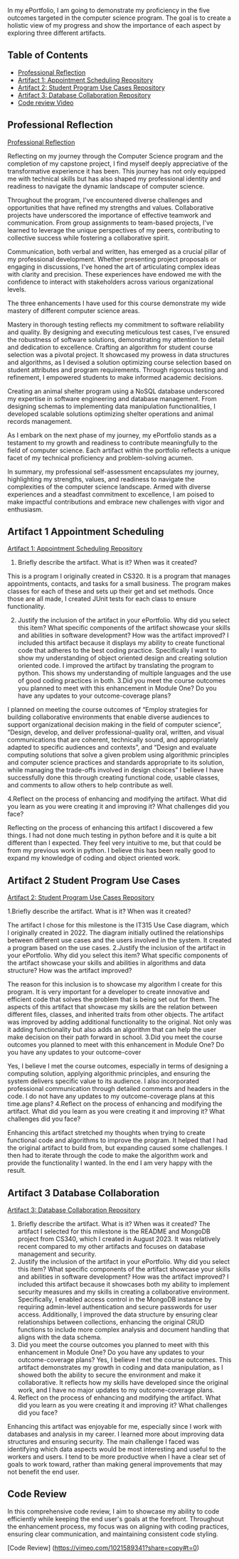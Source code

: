 
In my ePortfolio, I am going to demonstrate my proficiency in the five outcomes targeted in the computer science program. The goal is to create a holistic view of my progress and show the importance of each aspect by exploring three different artifacts.

## Table of Contents

- [Professional Reflection](#professional-reflection)
- [Artifact 1: Appointment Scheduling Repository](https://github.com/Ukuliga/AppointmentScheduler)
- [Artifact 2: Student Program Use Cases Repository](https://github.com/Ukuliga/StudentScheduleProgram)
- [Artifact 3: Database Collaboration Repository](https://github.com/Ukuliga/noSQLAnimalShelter)
- [Code review Video](#code-review)

## Professional Reflection
[Professional Reflection](https://github.com/Ukuliga/ukuliga.github.io/blob/main/CS499%20Professional%20reflection%20Stephan.docx)

Reflecting on my journey through the Computer Science program and the completion of my capstone project, I find myself deeply appreciative of the transformative experience it has been. This journey has not only equipped me with technical skills but has also shaped my professional identity and readiness to navigate the dynamic landscape of computer science.

Throughout the program, I've encountered diverse challenges and opportunities that have refined my strengths and values. Collaborative projects have underscored the importance of effective teamwork and communication. From group assignments to team-based projects, I've learned to leverage the unique perspectives of my peers, contributing to collective success while fostering a collaborative spirit.

Communication, both verbal and written, has emerged as a crucial pillar of my professional development. Whether presenting project proposals or engaging in discussions, I've honed the art of articulating complex ideas with clarity and precision. These experiences have endowed me with the confidence to interact with stakeholders across various organizational levels.

The three enhancements I have used for this course demonstrate my wide mastery of different computer science areas.

Mastery in thorough testing reflects my commitment to software reliability and quality. By designing and executing meticulous test cases, I've ensured the robustness of software solutions, demonstrating my attention to detail and dedication to excellence.
Crafting an algorithm for student course selection was a pivotal project. It showcased my prowess in data structures and algorithms, as I devised a solution optimizing course selection based on student attributes and program requirements. Through rigorous testing and refinement, I empowered students to make informed academic decisions.

Creating an animal shelter program using a NoSQL database underscored my expertise in software engineering and database management. From designing schemas to implementing data manipulation functionalities, I developed scalable solutions optimizing shelter operations and animal records management.

As I embark on the next phase of my journey, my ePortfolio stands as a testament to my growth and readiness to contribute meaningfully to the field of computer science. Each artifact within the portfolio reflects a unique facet of my technical proficiency and problem-solving acumen.

In summary, my professional self-assessment encapsulates my journey, highlighting my strengths, values, and readiness to navigate the complexities of the computer science landscape. Armed with diverse experiences and a steadfast commitment to excellence, I am poised to make impactful contributions and embrace new challenges with vigor and enthusiasm.


## Artifact 1 Appointment Scheduling

[Artifact 1: Appointment Scheduling Repository](https://github.com/Ukuliga/AppointmentScheduler)

1. Briefly describe the artifact. What is it? When was it created?

This is a program I originally created in CS320. It is a program that manages appointments, contacts, and tasks for a small business. The program makes classes for each of these and sets up their get and set methods. Once those are all made, I created JUnit tests for each class to ensure functionality.

2. Justify the inclusion of the artifact in your ePortfolio. Why did you select this item? What specific components of the artifact showcase your skills and abilities in software development? How was the artifact improved?
I included this artifact because it displays my ability to create functional code that adheres to the best coding practice. Specifically I want to show my understanding of object oriented design and creating solution oriented code. I improved the artifact by translating the program to python. This shows my understanding of multiple languages and the use of good coding practices in both. 
3.Did you meet the course outcomes you planned to meet with this enhancement in Module One? Do you have any updates to your outcome-coverage plans?

I planned on meeting the course outcomes of “Employ strategies for building collaborative environments that enable diverse audiences to support organizational decision making in the field of computer science”, “Design, develop, and deliver professional-quality oral, written, and visual communications that are coherent, technically sound, and appropriately adapted to specific audiences and contexts”, and “Design and evaluate computing solutions that solve a given problem using algorithmic principles and computer science practices and standards appropriate to its solution, while managing the trade-offs involved in design choices” I believe I have successfully done this through creating functional code, usable classes, and comments to allow others to help contribute as well. 

4.Reflect on the process of enhancing and modifying the artifact. What did you learn as you were creating it and improving it? What challenges did you face?

Reflecting on the process of enhancing this artifact I discovered a few things. I had not done much testing in python before and it is quite a bit different than I expected. They feel very intuitive to me, but that could be from my previous work in python. I believe this has been really good to expand my knowledge of coding and object oriented work.


## Artifact 2 Student Program Use Cases

[Artifact 2: Student Program Use Cases Repository](https://github.com/Ukuliga/StudentScheduleProgram)

1.Briefly describe the artifact. What is it? When was it created?

The artifact I chose for this milestone is the IT315 Use Case diagram, which I originally created in 2022. The diagram initially outlined the relationships between different use cases and the users involved in the system. It created a program based on the use cases.
2.Justify the inclusion of the artifact in your ePortfolio. Why did you select this item? What specific components of the artifact showcase your skills and abilities in algorithms and data structure? How was the artifact improved?

The reason for this inclusion is to showcase my algorithm I create for this program. It is very important for a developer to create innovative and efficient code that solves the problem that is being set out for them. The aspects of this artifact that showcase my skills are the relation between different files, classes, and inherited traits from other objects. The artifact was improved by adding additional functionality to the original. Not only was it adding functionality but also adds an algorithm that can help the user make decision on their path forward in school.
3.Did you meet the course outcomes you planned to meet with this enhancement in Module One? Do you have any updates to your outcome-cover

Yes, I believe I met the course outcomes, especially in terms of designing a computing solution, applying algorithmic principles, and ensuring the system delivers specific value to its audience. I also incorporated professional communication through detailed comments and headers in the code. I do not have any updates to my outcome-coverage plans at this time.age plans?
4.Reflect on the process of enhancing and modifying the artifact. What did you learn as you were creating it and improving it? What challenges did you face?

Enhancing this artifact stretched my thoughts when trying to create functional code and algorithms to improve the program. It helped that I had the original artifact to build from, but expanding caused some challenges. I then had to iterate through the code to make the algorithm work and provide the functionality I wanted. In the end I am very happy with the result.


## Artifact 3 Database Collaboration

[Artifact 3: Database Collaboration Repository](https://github.com/Ukuliga/noSQLAnimalShelter)

1. Briefly describe the artifact. What is it? When was it created?
The artifact I selected for this milestone is the README and MongoDB project from CS340, which I created in August 2023. It was relatively recent compared to my other artifacts and focuses on database management and security.
2. Justify the inclusion of the artifact in your ePortfolio. Why did you select this item? What specific components of the artifact showcase your skills and abilities in software development? How was the artifact improved?
I included this artifact because it showcases both my ability to implement security measures and my skills in creating a collaborative environment. Specifically, I enabled access control in the MongoDB instance by requiring admin-level authentication and secure passwords for user access. Additionally, I improved the data structure by ensuring clear relationships between collections, enhancing the original CRUD functions to include more complex analysis and document handling that aligns with the data schema.
3. Did you meet the course outcomes you planned to meet with this enhancement in Module One? Do you have any updates to your outcome-coverage plans?
Yes, I believe I met the course outcomes. This artifact demonstrates my growth in coding and data manipulation, as I showed both the ability to secure the environment and make it collaborative. It reflects how my skills have developed since the original work, and I have no major updates to my outcome-coverage plans.
4. Reflect on the process of enhancing and modifying the artifact. What did you learn as you were creating it and improving it? What challenges did you face?


Enhancing this artifact was enjoyable for me, especially since I work with databases and analysis in my career. I learned more about improving data structures and ensuring security. The main challenge I faced was identifying which data aspects would be most interesting and useful to the workers and users. I tend to be more productive when I have a clear set of goals to work toward, rather than making general improvements that may not benefit the end user.


## Code Review

In this comprehensive code review, I aim to showcase my ability to code efficiently while keeping the end user's goals at the forefront. Throughout the enhancement process, my focus was on aligning with coding practices, ensuring clear communication, and maintaining consistent code styling.

[Code Review] (https://vimeo.com/1021589341?share=copy#t=0)
